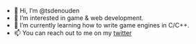 - 👋 Hi, I’m @tsdenouden
- 👀 I’m interested in game & web development.
- 🌱 I’m currently learning how to write game engines in C/C++.
- 📫 You can reach out to me on my [twitter](https://twitter.com/tris687)
